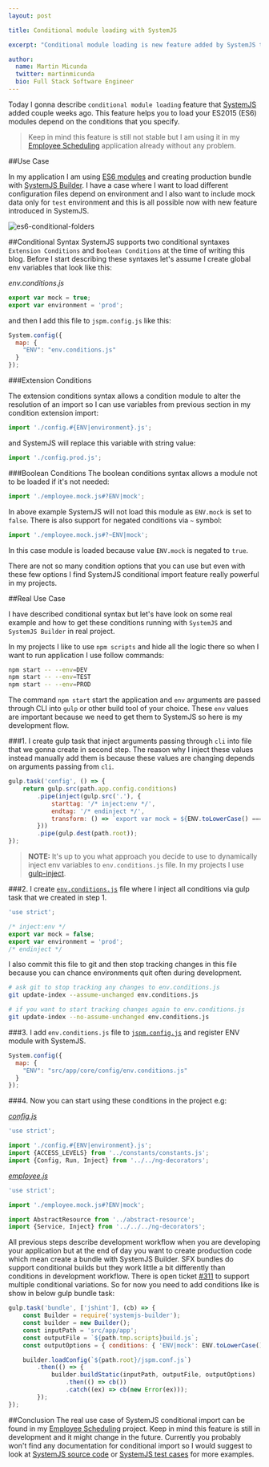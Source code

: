 ```yaml
---
layout: post

title: Conditional module loading with SystemJS

excerpt: "Conditional module loading is new feature added by SystemJS that helps you to load your ES2015 (ES6) modules depend on the conditions that you specify."

author:
  name: Martin Micunda
  twitter: martinmicunda
  bio: Full Stack Software Engineer
---
```


Today I gonna describe `conditional module loading` feature that [SystemJS](https://github.com/systemjs/systemjs) added couple weeks ago. This feature helps you to load your ES2015 (ES6) modules depend on the conditions that you specify.

> Keep in mind this feature is still not stable but I am using it in my [Employee Scheduling](https://github.com/martinmicunda/employee-scheduling-ui) application already without any problem. 

##Use Case

In my application I am using [ES6 modules](http://www.2ality.com/2014/09/es6-modules-final.html) and creating production bundle with [SystemJS Builder](https://github.com/systemjs/builder). I have a case where I want to load different configuration files depend on environment and I also want to include mock data only for `test` environment and this is all possible now with new feature introduced in SystemJS.

![es6-conditional-folders](https://raw.githubusercontent.com/martinmicunda/martinmicunda.github.io/master/images/posts/es6-conditional-folders.png)

##Conditional Syntax
SystemJS supports two conditional syntaxes `Extension Conditions` and `Boolean Conditions` at the time of writing this blog. Before I start describing these syntaxes let's assume I create global env variables that look like this:

*env.conditions.js*

```js
export var mock = true;
export var environment = 'prod';
```

and then I add this file to  `jspm.config.js` like this:

```js
System.config({
  map: {
    "ENV": "env.conditions.js"
  }
});  
```

###Extension Conditions

The extension conditions syntax allows a condition module to alter the resolution of an import so I can use variables from previous section in my condition extension import:

```js
import './config.#{ENV|environment}.js';
```
and SystemJS will replace this variable with string value:

```js
import './config.prod.js';
```

###Boolean Conditions
The boolean conditions syntax allows a module not to be loaded if it's not needed:

```js
import './employee.mock.js#?ENV|mock';
```

In above example SystemJS will not load this module as `ENV.mock` is set to `false`. There is also support for negated conditions via `~` symbol:

```js
import './employee.mock.js#?~ENV|mock';
```

In this case module is loaded because value `ENV.mock` is negated to `true`.

There are not so many condition options that you can use but even with these few options I find SystemJS conditional import feature really powerful in my projects.

##Real Use Case

I have described conditional syntax but let's have look on some real example and how to get these conditions running with `SystemJS` and `SystemJS Builder` in real project.

In my projects I like to use `npm scripts` and hide all the logic there so when I want to run application I use follow commands:

```bash
npm start -- --env=DEV
npm start -- --env=TEST
npm start -- --env=PROD
```

The command `npm start` start the application and `env` arguments are passed through CLI into `gulp` or other build tool of your choice. These `env` values are important because we need to get them to SystemJS so here is my development flow.

###1.
I create gulp task that inject arguments passing through `cli` into file that we gonna create in second step. The reason why I inject these values instead manually add them is because these values are changing depends on arguments passing from `cli`.

```js
gulp.task('config', () => {
    return gulp.src(path.app.config.conditions)
        .pipe(inject(gulp.src('.'), {
            starttag: '/* inject:env */',
            endtag: '/* endinject */',
            transform: () => `export var mock = ${ENV.toLowerCase() === 'test'};\nexport var environment = '${env.toLowerCase()}';`
        }))
        .pipe(gulp.dest(path.root));
});
```

> **NOTE:** It's up to you what approach you decide to use to dynamically inject env variables to  `env.conditions.js` file. In my projects I use [gulp-inject](https://www.npmjs.com/package/gulp-inject).

###2.
I create [`env.conditions.js`](https://github.com/martinmicunda/employee-scheduling-ui/blob/master/src%2Fapp%2Fcore%2Fconfig%2Fenv.conditions.js) file where I inject all conditions via gulp task that we created in step 1.

```js
'use strict';

/* inject:env */
export var mock = false;
export var environment = 'prod';
/* endinject */
```

I also commit this file to git and then stop tracking changes in this file because you can chance environments quit often during development. 

```bash
# ask git to stop tracking any changes to env.conditions.js
git update-index --assume-unchanged env.conditions.js

# if you want to start tracking changes again to env.conditions.js
git update-index --no-assume-unchanged env.conditions.js
```

###3.
I add `env.conditions.js` file to [`jspm.config.js`](https://github.com/martinmicunda/employee-scheduling-ui/blob/master/jspm.conf.js) and register ENV module with SystemJS.

```js
System.config({
  map: {
    "ENV": "src/app/core/config/env.conditions.js"
  }
});  
```

###4.
Now you can start using these conditions in the project e.g:

[*config.js*](https://github.com/martinmicunda/employee-scheduling-ui/blob/master/src%2Fapp%2Fcore%2Fconfig%2Fconfig.js)

```js
'use strict';

import './config.#{ENV|environment}.js';
import {ACCESS_LEVELS} from '../constants/constants.js';
import {Config, Run, Inject} from '../../ng-decorators';
```

[*employee.js*](https://github.com/martinmicunda/employee-scheduling-ui/blob/master/src%2Fapp%2Fcore%2Fresources%2Femployee%2Femployee.js)

```js
'use strict';

import './employee.mock.js#?ENV|mock';

import AbstractResource from '../abstract-resource';
import {Service, Inject} from '../../../ng-decorators'; 
```

All previous steps describe development workflow when you are developing your application but at the end of day you want to create production code which mean create a bundle with SystemJS Builder. SFX bundles do support conditional builds but they work little a bit differently than conditions in development workflow. There is open ticket [#311](https://github.com/systemjs/builder/issues/311) to support multiple conditional variations. So for now you need to add conditions like is show in below gulp bundle task:

```js
gulp.task('bundle', ['jshint'], (cb) => {
    const Builder = require('systemjs-builder');
    const builder = new Builder();
    const inputPath = 'src/app/app';
    const outputFile = `${path.tmp.scripts}build.js`;
    const outputOptions = { conditions: { 'ENV|mock': ENV.toLowerCase() === 'test', 'ENV|environment': ENV.toLowerCase() }, sourceMaps: true, config: {sourceRoot: path.tmp.scripts} };

    builder.loadConfig(`${path.root}/jspm.conf.js`)
        .then(() => {
            builder.buildStatic(inputPath, outputFile, outputOptions)
                .then(() => cb())
                .catch((ex) => cb(new Error(ex)));
        });
});
```

##Conclusion
The real use case of SystemJS conditional import can be found in my [Employee Scheduling](https://github.com/martinmicunda/employee-scheduling-ui) project. Keep in mind this feature is still in development and it might change in the future. Currently you probably won't find any documentation for conditional import so I would suggest to look at [SystemJS source code](https://github.com/systemjs/systemjs/blob/master/lib%2Fconditionals.js) or [SystemJS test cases](https://github.com/systemjs/systemjs/blob/1cfd5fe623cd5df443667e57bf26148ee5647789/test%2Ftest.js) for more examples. 